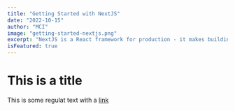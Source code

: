 ```yaml
---
title: "Getting Started with NextJS"
date: "2022-10-15"
author: "MCI"
image: "getting-started-nextjs.png"
excerpt: "NextJS is a React framework for production - it makes building fullstack easyer"
isFeatured: true
---
```


# This is a title

This is some regulat text with a [link](http://google.com)
